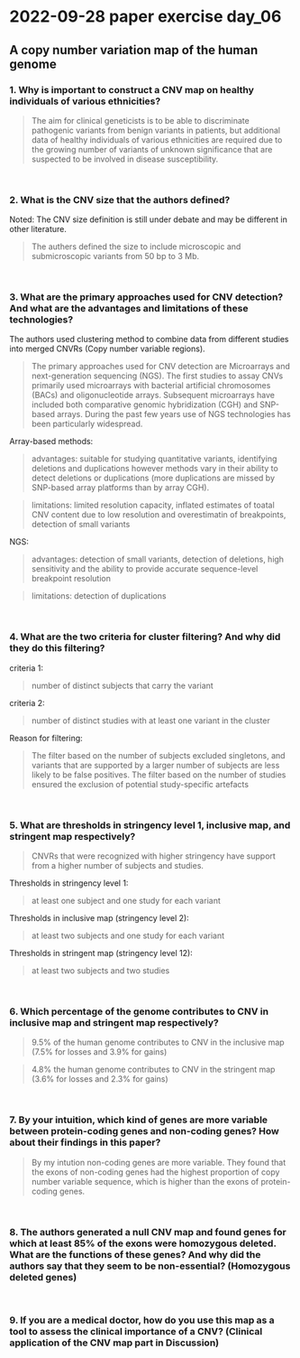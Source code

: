 # 2022-09-28 paper exercise day_06

## A copy number variation map of the human genome

### 1. Why is important to construct a CNV map on healthy individuals of various ethnicities? 
> The aim for clinical geneticists is to be able to discriminate pathogenic variants from benign variants in patients, but additional data of healthy individuals of various ethnicities are required due to the growing number of variants of unknown significance that are suspected to be involved in disease susceptibility. 

<br>

### 2. What is the CNV size that the authors defined? 
 Noted: The CNV size definition is still under debate and may be different in other literature.
> The authers defined the size to include microscopic and submicroscopic variants from 50 bp to 3 Mb. 

<br>

### 3. What are the primary approaches used for CNV detection? And what are the advantages and limitations of these technologies? 
The authors used clustering method to combine data from different studies into merged CNVRs (Copy number variable regions). 
> The primary approaches used for CNV detection are Microarrays and next-generation sequencing (NGS).
> The first studies to assay CNVs primarily used microarrays with bacterial artificial chromosomes (BACs) and oligonucleotide arrays. Subsequent microarrays have included both comparative genomic hybridization (CGH) and SNP-based arrays. During the past few years use of NGS technologies has been particularly widespread.
> 
Array-based methods:
> advantages: suitable for studying quantitative variants, identifying deletions and duplications however methods vary in their ability to detect deletions or duplications (more duplications are missed by SNP-based array platforms than by array CGH). 

> limitations: limited resolution capacity, inflated estimates of toatal CNV content due to low resolution and overestimatin of breakpoints, detection of small variants

NGS:
> advantages: detection of small variants, detection of deletions, high sensitivity and the ability to provide accurate sequence-level breakpoint resolution

> limitations: detection of duplications

<br>

### 4. What are the two criteria for cluster filtering? And why did they do this filtering? 
criteria 1:
> number of distinct subjects that carry the variant

criteria 2:
> number of distinct studies with at least one variant in the cluster

Reason for filtering:
> The filter based on the number of subjects excluded singletons, and variants that are supported by a larger number of subjects are less likely to be false positives. The filter based on the number of studies ensured the exclusion of potential study-specific artefacts

<br>

### 5. What are thresholds in stringency level 1, inclusive map, and stringent map respectively?
> CNVRs that were recognized with higher stringency have support from a higher number of subjects and studies.

Thresholds in stringency level 1:
> at least one subject and one study for each variant

Thresholds in inclusive map (stringency level 2):
> at least two subjects and one study for each variant

Thresholds in stringent map (stringency level 12):
> at least two subjects and two studies

<br>

### 6. Which percentage of the genome contributes to CNV in inclusive map and stringent map respectively? 

> 9.5% of the human genome contributes to CNV in the inclusive map (7.5% for losses and 3.9% for gains) 

> 4.8% the human genome contributes to CNV in the stringent map (3.6% for losses and 2.3% for gains) 

<br>

### 7. By your intuition, which kind of genes are more variable between protein-coding genes and non-coding genes? How about their findings in this paper? 
> By my intution non-coding genes are more variable. They found that the exons of non-coding genes had the highest proportion of copy number variable sequence, which is higher than the exons of protein-coding genes.

<br>

### 8. The authors generated a null CNV map and found genes for which at least 85% of the exons were homozygous deleted. What are the functions of these genes? And why did the authors say that they seem to be non-essential? (Homozygous deleted genes)
>

<br>

### 9. If you are a medical doctor, how do you use this map as a tool to assess the clinical importance of a CNV? (Clinical application of the CNV map part in Discussion)
>
